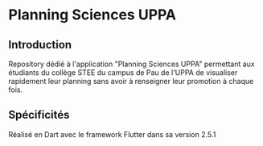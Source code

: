 # Planning Sciences UPPA

## Introduction

Repository dédié à l'application "Planning Sciences UPPA" permettant aux étudiants du collège STEE du campus de Pau de l'UPPA de visualiser rapidement leur planning sans avoir à renseigner leur promotion à chaque fois.

## Spécificités
Réalisé en Dart avec le framework Flutter dans sa version 2.5.1
